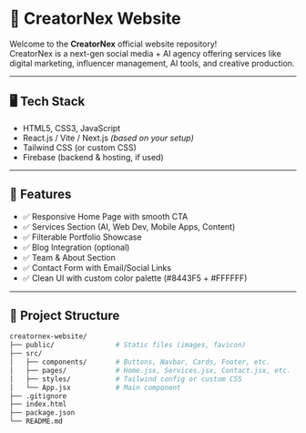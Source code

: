 # 🌟 CreatorNex Website

Welcome to the **CreatorNex** official website repository!  
CreatorNex is a next-gen social media + AI agency offering services like digital marketing, influencer management, AI tools, and creative production.

---

## 🖥️ Tech Stack

- HTML5, CSS3, JavaScript
- React.js / Vite / Next.js *(based on your setup)*
- Tailwind CSS (or custom CSS)
- Firebase (backend & hosting, if used)

---

## 🚀 Features

- ✅ Responsive Home Page with smooth CTA
- ✅ Services Section (AI, Web Dev, Mobile Apps, Content)
- ✅ Filterable Portfolio Showcase
- ✅ Blog Integration (optional)
- ✅ Team & About Section
- ✅ Contact Form with Email/Social Links
- ✅ Clean UI with custom color palette (#8443F5 + #FFFFFF)

---

## 🧱 Project Structure

```bash
creatornex-website/
├── public/               # Static files (images, favicon)
├── src/
│   ├── components/       # Buttons, Navbar, Cards, Footer, etc.
│   ├── pages/            # Home.jsx, Services.jsx, Contact.jsx, etc.
│   ├── styles/           # Tailwind config or custom CSS
│   └── App.jsx           # Main component
├── .gitignore
├── index.html
├── package.json
└── README.md
```
